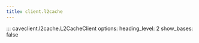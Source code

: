 ```yaml
---
title: client.l2cache
---
```


::: caveclient.l2cache.L2CacheClient
    options:
        heading_level: 2
        show_bases: false
